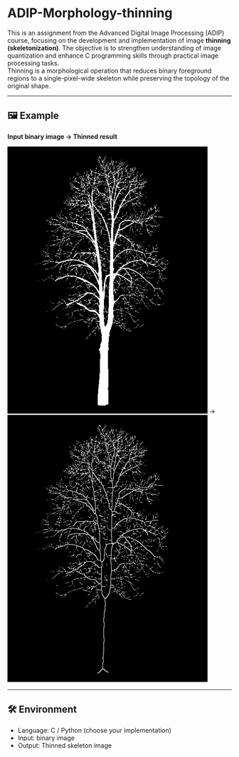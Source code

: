 # ADIP-Morphology-thinning
This is an assignment from the Advanced Digital Image Processing (ADIP) course, focusing on the development and implementation of image **thinning (skeletonization)**.
The objective is to strengthen understanding of image quantization and enhance C programming skills through practical image processing tasks.  
Thinning is a morphological operation that reduces binary foreground regions to a single-pixel-wide skeleton while preserving the topology of the original shape.

---

## 🖼️ Example

**Input binary image → Thinned result**

![Original](https://github.com/LinTom-coder/ADIP-Morphology-thinning/blob/main/images/whitetree450x600.png) → ![Thinned](https://github.com/LinTom-coder/ADIP-Morphology-thinning/blob/main/images/hw6_2_whitetree450x600.png)

---

## 🛠️ Environment

- Language: C / Python (choose your implementation)
- Input: binary image
- Output: Thinned skeleton image
